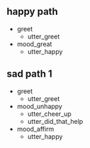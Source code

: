 ## happy path
* greet
	- utter_greet
* mood_great
	- utter_happy

## sad path 1
* greet
	- utter_greet
* mood_unhappy
	- utter_cheer_up
	- utter_did_that_help
* mood_affirm
	- utter_happy
